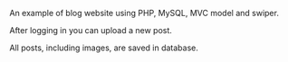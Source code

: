 An example of blog website using PHP, MySQL, MVC model and swiper.

After logging in you can upload a new post.

All posts, including images, are saved in database.